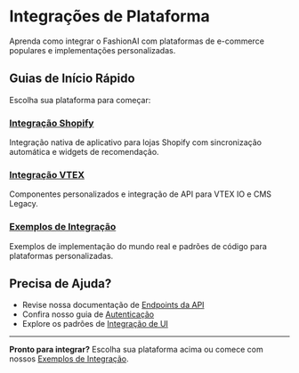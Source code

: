# Integrações de Plataforma

Aprenda como integrar o FashionAI com plataformas de e-commerce populares e implementações personalizadas.

## Guias de Início Rápido

Escolha sua plataforma para começar:

### [Integração Shopify](./shopify-integration)
Integração nativa de aplicativo para lojas Shopify com sincronização automática e widgets de recomendação.

### [Integração VTEX](./vtex-integration)
Componentes personalizados e integração de API para VTEX IO e CMS Legacy.

### [Exemplos de Integração](./integration-examples)
Exemplos de implementação do mundo real e padrões de código para plataformas personalizadas.

## Precisa de Ajuda?

- Revise nossa documentação de [Endpoints da API](../api-endpoints)
- Confira nosso guia de [Autenticação](../authentication)
- Explore os padrões de [Integração de UI](../ui-integration)

---

**Pronto para integrar?** Escolha sua plataforma acima ou comece com nossos [Exemplos de Integração](./integration-examples).
